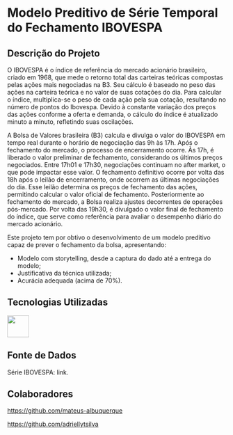 # Modelo Preditivo de Série Temporal do Fechamento IBOVESPA

## Descrição do Projeto

O IBOVESPA é o índice de referência do mercado acionário brasileiro, criado em 1968, que mede o retorno total das carteiras teóricas compostas pelas ações mais negociadas na B3. Seu cálculo é baseado no peso das ações na carteira teórica e no valor de suas cotações do dia.
Para calcular o índice, multiplica-se o peso de cada ação pela sua cotação, resultando no número de pontos do Ibovespa. Devido à constante variação dos preços das ações conforme a oferta e demanda, o cálculo do índice é atualizado minuto a minuto, refletindo suas oscilações.

A Bolsa de Valores brasileira (B3) calcula e divulga o valor do IBOVESPA em tempo real durante o horário de negociação das 9h às 17h. Após o fechamento do mercado, o processo de encerramento ocorre. Às 17h, é liberado o valor preliminar de fechamento, considerando os últimos preços negociados. Entre 17h01 e 17h30, negociações continuam no after market, o que pode impactar esse valor.
O fechamento definitivo ocorre por volta das 18h após o leilão de encerramento, onde ocorrem as últimas negociações do dia. Esse leilão determina os preços de fechamento das ações, permitindo calcular o valor oficial de fechamento.
Posteriormente ao fechamento do mercado, a Bolsa realiza ajustes decorrentes de operações pós-mercado. Por volta das 19h30, é divulgado o valor final de fechamento do índice, que serve como referência para avaliar o desempenho diário do mercado acionário.

Este projeto tem por obtivo o desenvolvimento de um modelo preditivo capaz de prever o fechamento da bolsa, apresentando:

- Modelo com storytelling, desde a captura do dado até a entrega do modelo;
- Justificativa da técnica utilizada;
- Acurácia adequada (acima de 70%).

## Tecnologias Utilizadas

<img src="https://cdn.jsdelivr.net/gh/devicons/devicon@latest/icons/python/python-original-wordmark.svg" width="50" height="50"/>

## Fonte de Dados

Série IBOVESPA: <a style="text-decoration:none;" href="https://br.investing.com/indices/bovespa-historical-data" target="_blank">link</a>.

## Colaboradores 

https://github.com/mateus-albuquerque

https://github.com/adriellytsilva
